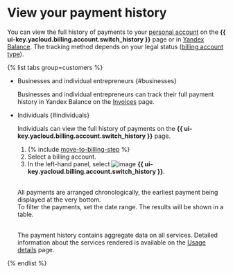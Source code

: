 # View your payment history

You can view the full history of payments to your [personal account](../concepts/personal-account.md#balance) on the **{{ ui-key.yacloud.billing.account.switch_history }}** page or in [Yandex Balance](https://yandex.com/support/balance/operations/find-bill.html). The tracking method depends on your legal status ([billing account type](../concepts/billing-account.md#ba-types)).


{% list tabs group=customers %}

- Businesses and individual entrepreneurs {#businesses}

  Businesses and individual entrepreneurs can track their full payment history in Yandex Balance on the [Invoices](https://balance.yandex.com/invoices.xml) page.

- Individuals {#individuals}

   Individuals can view the full history of payments on the **{{ ui-key.yacloud.billing.account.switch_history }}** page.

   1. {% include [move-to-billing-step](../_includes/move-to-billing-step.md) %}
   1. Select a billing account.
   1. In the left-hand panel, select ![image](../../_assets/console-icons/clock-arrow-rotate-left.svg) **{{ ui-key.yacloud.billing.account.switch_history }}**.

   <br/>All payments are arranged chronologically, the earliest payment being displayed at the very bottom.
   <br/>To filter the payments, set the date range. The results will be shown in a table.



   <br/>The payment history contains aggregate data on all services. Detailed information about the services rendered is available on the [Usage details](../operations/check-charges.md) page.

{% endlist %}



